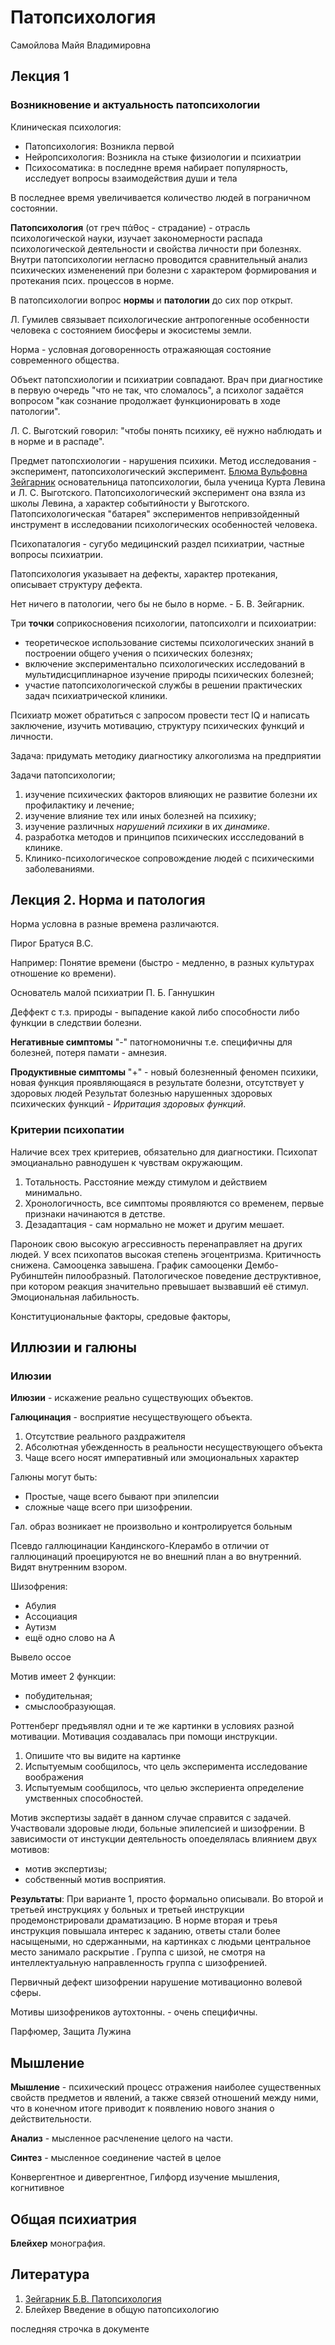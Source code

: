 # Патопсихология

Самойлова Майя Владимировна

## Лекция 1

### Возникновение и актуальность патопсихологии

Клиническая психология:

* Патопсихология: Возникла первой
* Нейропсихология: Возникла на стыке физиологии и психиатрии
* Психосоматика: в последнне время набирает популярность, исследует вопросы взаимодействия души и тела

В последнее время увеличивается количество людей в пограничном состоянии.

**Патопсихология** (от греч πάθος - страдание) - отрасль психологической науки, изучает закономерности распада психологической деятельности и свойства личности при болезнях. Внутри патопсихологии негласно проводится сравнительный анализ психических измененений при болезни с характером формирования и протекания псих. процессов в норме.

В патопсихологии вопрос **нормы** и **патологии** до сих пор открыт.

Л. Гумилев связывает психологические антропогенные особенности человека с состоянием биосферы и экосистемы земли.

Норма - условная договоренность отражаяющая состояние современного общества.

Объект патопсхиологии и психиатрии совпадают. Врач при диагностике в первую очередь "что не так, что сломалось", а психолог задаётся вопросом "как сознание продолжает функционировать в ходе патологии".

Л. С. Выготский говорил: "чтобы понять психику, её нужно наблюдать и в норме и в распаде".

Предмет патопсхиологии - нарушения психики. Метод исследования - эксперимент, патопсихологический эксперимент. [Блюма Вульфовна Зейгарник](https://ru.wikipedia.org/wiki/%D0%97%D0%B5%D0%B9%D0%B3%D0%B0%D1%80%D0%BD%D0%B8%D0%BA,_%D0%91%D0%BB%D1%8E%D0%BC%D0%B0_%D0%92%D1%83%D0%BB%D1%8C%D1%84%D0%BE%D0%B2%D0%BD%D0%B0) основательница патопсихологии, была ученица Курта Левина и Л. С. Выготского. Патопсихологический эксперимент она взяла из школы Левина, а характер событийности у Выготского. Патопсихологическая "батарея" экспериментов непривзойденный инструмент в исследовании психологических особенностей человека.

Психопаталогия - сугубо медицинский раздел психиатрии, частные вопросы психиатрии.

Патопсихология указывает на дефекты, характер протекания, описывает структуру дефекта.

Нет ничего в патологии, чего бы не было в норме. - Б. В. Зейгарник.

Три **точки** соприкосновения психологии, патопсихолги и психоиатрии:

* теоретическое использование системы психологических знаний в построении общего учения о психических болезнях;
* включение экспериментально психологических исследований в мультидисциплинарное изучение природы психических болезней;
* участие патопсихологической службы в решении практических задач психиатрической клиники.

Психиатр может обратиться с запросом провести тест IQ и написать заключение, изучить мотивацию, структуру психических функций и личности.

Задача: придумать методику диагностику алкоголизма на предприятии

Задачи патопсихологии;

1. изучение психических факторов влияющих не развитие болезни их профилактику и лечение;
2. изучение влияние тех или иных болезней на психику;
3. изучение различных _нарушений психики_ в их _динамике_.
4. разработка методов и принципов психических иссследований в клинике.
5. Клинико-психологическое сопровождение людей с психическими заболеваниями.

## Лекция 2. Норма и патология

Норма условна в разные времена различаются.

Пирог Братуся В.С.

Например: Понятие времени (быстро - медленно, в разных культурах отношение ко времени).

Основатель малой психиатрии П. Б. Ганнушкин

Деффект с т.з. природы - выпадение какой либо способности либо функции в следствии болезни.

**Негативные симптомы** "-" патогномоничны т.е. специфичны для болезней, потеря памати - амнезия.

**Продуктивные симптомы** "+" - новый болезненный феномен психики, новая функция проявляющаяся в результате болезни, отсутствует у здоровых людей Результат болезнью нарушенных здоровых психических функций - _Ирритация здоровых функций_.

### Критерии психопатии

Наличие всех трех критериев, обязательно для диагностики. Психопат эмоцианально равнодушен к чувствам окружающим.

1. Тотальность. Расстояние между стимулом и действием минимально.
2. Хронологичность, все симптомы проявляются со временем, первые признаки начинаются в детстве.
3. Дезадаптация - сам нормально не может и другим мешает.

Пароноик свою высокую агрессивность перенаправляет на других людей. У всех психопатов высокая степень эгоцентризма. Критичность снижена. Самооценка завышена. График самооценки Дембо-Рубинштейн пилообразный. Патологическое поведение деструктивное, при котором реакция значительно превышает вызвавший её стимул. Эмоциональная лабильность.

Конституциональные факторы, средовые факторы,

## Иллюзии и галюны

### Илюзии

**Илюзии** - искажение реально существующих объектов.

**Галюцинация** - восприятие несуществующего объекта.

1. Отсутствие реального раздражителя
2. Абсолютная убежденность в реальности несуществующего объекта
3. Чаще всего носят императивный или эмоциональных характер

Галюны могут быть:

* Простые, чаще всего бывают при эпилепсии
* сложные чаще всего при шизофрении.

Гал. образ возникает не произвольно и контролируется больным

Псевдо галлюцинации Кандинского-Клерамбо в отличии от галлюцинаций проецируются не во внешний план а во внутренний. Видят внутренним взором.

Шизофрения:

* Абулия
* Ассоциация
* Аутизм
* ещё одно слово на А

Вывело оссое

Мотив имеет 2 функции:

* побудительная;
* смыслообразующая.

Роттенберг предъявлял одни и те же картинки в условиях разной мотивации. Мотивация создавалась при помощи инструкции.

1. Опишите что вы видите на картинке
2. Испытуемым сообщилось, что цель эксперимента исследование воображения
3. Испытуемым сообщилось, что целью экспериента определение умственных способностей.

Мотив экспертизы задаёт в данном случае справится с задачей. Участвовали здоровые люди, больные эпилепсией и шизофрении. В зависимости от инстукции деятельность опоеделялась влиянием двух мотивов:

* мотив экспертизы;
* собственный мотив восприятия.

**Результаты**: При варианте 1, просто формально описывали. Во второй и третьей инструкциях у больных и третьей инструкции продемонстрировали драматизацию. В норме вторая и треья инструкция повышала интерес к заданию, ответы стали более насыщеными, но сдержанными, на картинках с людьми центральное место занимало раскрытие . Группа с шизой, не смотря на интеллектуальную направленность группа с шизофренией.

Первичный дефект шизофрении нарушение мотивационно волевой сферы.

Мотивы шизофреников аутохтонны. - очень специфичны.

Парфюмер, Защита Лужина

## Мышление

**Мышление** - психический процесс отражения наиболее существенных свойств предметов и явлений, а также связей отношений между ними, что в конечном итоге приводит к появлению нового знания о действительности.

**Анализ** - мысленное расчленение целого на части.

**Синтез** - мысленное соединение частей в целое

Конвергентное и дивергентное, Гилфорд изучение мышления, когнитивное

## Общая психиатрия

**Блейхер** монография.

## Литература

1. [Зейгарник Б.В. Патопсихология](http://www.psy.msu.ru/people/zeigarnik/index.html)
2. Блейхер Введение  в общую патопсихологию

последняя строчка в документе
